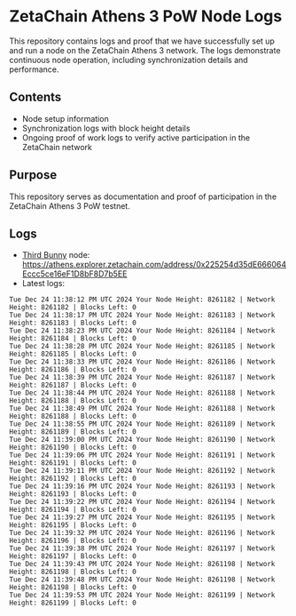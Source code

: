 # ZetaChain Athens 3 PoW Node Logs
This repository contains logs and proof that we have successfully set up and run a node on the ZetaChain Athens 3 network. The logs demonstrate continuous node operation, including synchronization details and performance.

## Contents
- Node setup information
- Synchronization logs with block height details
- Ongoing proof of work logs to verify active participation in the ZetaChain network

## Purpose
This repository serves as documentation and proof of participation in the ZetaChain Athens 3 PoW testnet.

## Logs

- [Third Bunny](https://thirdbunny.xyz/) node: https://athens.explorer.zetachain.com/address/0x225254d35dE666064Eccc5ce16eF1D8bF8D7b5EE
- Latest logs:
```
Tue Dec 24 11:38:12 PM UTC 2024 Your Node Height: 8261182 | Network Height: 8261182 | Blocks Left: 0
Tue Dec 24 11:38:17 PM UTC 2024 Your Node Height: 8261183 | Network Height: 8261183 | Blocks Left: 0
Tue Dec 24 11:38:23 PM UTC 2024 Your Node Height: 8261184 | Network Height: 8261184 | Blocks Left: 0
Tue Dec 24 11:38:28 PM UTC 2024 Your Node Height: 8261185 | Network Height: 8261185 | Blocks Left: 0
Tue Dec 24 11:38:33 PM UTC 2024 Your Node Height: 8261186 | Network Height: 8261186 | Blocks Left: 0
Tue Dec 24 11:38:39 PM UTC 2024 Your Node Height: 8261187 | Network Height: 8261187 | Blocks Left: 0
Tue Dec 24 11:38:44 PM UTC 2024 Your Node Height: 8261188 | Network Height: 8261188 | Blocks Left: 0
Tue Dec 24 11:38:49 PM UTC 2024 Your Node Height: 8261188 | Network Height: 8261188 | Blocks Left: 0
Tue Dec 24 11:38:55 PM UTC 2024 Your Node Height: 8261189 | Network Height: 8261189 | Blocks Left: 0
Tue Dec 24 11:39:00 PM UTC 2024 Your Node Height: 8261190 | Network Height: 8261190 | Blocks Left: 0
Tue Dec 24 11:39:06 PM UTC 2024 Your Node Height: 8261191 | Network Height: 8261191 | Blocks Left: 0
Tue Dec 24 11:39:11 PM UTC 2024 Your Node Height: 8261192 | Network Height: 8261192 | Blocks Left: 0
Tue Dec 24 11:39:16 PM UTC 2024 Your Node Height: 8261193 | Network Height: 8261193 | Blocks Left: 0
Tue Dec 24 11:39:22 PM UTC 2024 Your Node Height: 8261194 | Network Height: 8261194 | Blocks Left: 0
Tue Dec 24 11:39:27 PM UTC 2024 Your Node Height: 8261195 | Network Height: 8261195 | Blocks Left: 0
Tue Dec 24 11:39:32 PM UTC 2024 Your Node Height: 8261196 | Network Height: 8261196 | Blocks Left: 0
Tue Dec 24 11:39:38 PM UTC 2024 Your Node Height: 8261197 | Network Height: 8261197 | Blocks Left: 0
Tue Dec 24 11:39:43 PM UTC 2024 Your Node Height: 8261198 | Network Height: 8261198 | Blocks Left: 0
Tue Dec 24 11:39:48 PM UTC 2024 Your Node Height: 8261198 | Network Height: 8261198 | Blocks Left: 0
Tue Dec 24 11:39:53 PM UTC 2024 Your Node Height: 8261199 | Network Height: 8261199 | Blocks Left: 0
```
